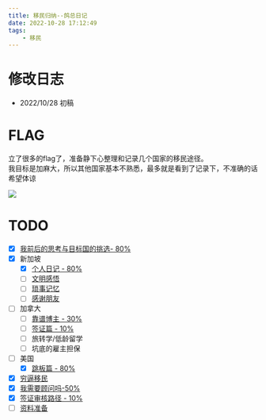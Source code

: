 ```yaml
---
title: 移民归纳--鸽总日记
date: 2022-10-28 17:12:49
tags:
    - 移民
---
```

# 修改日志
* 2022/10/28 初稿
# FLAG
立了很多的flag了，准备静下心整理和记录几个国家的移民途径。  
我目标是加麻大，所以其他国家基本不熟悉，最多就是看到了记录下，不准确的话希望体谅   
       
![](never.jpg)

# TODO
- [x] [我前后的思考与目标国的挑选- 80% ](https://vball.fun/2022/10/31/imm-my-choice/)
- [x] 新加坡
    - [x] [个人日记 - 80%](https://vball.fun/2022/10/28/imm-sg-01/) 
    - [ ] [文明感悟]()
    - [ ] [琐事记忆]()
    - [ ] [感谢朋友]()
- [ ] 加拿大
    - [ ] [靠谱博主 - 30% ](https://vball.fun/2022/10/28/imm-sg-01/) 
    - [ ] [签证篇 - 10%](https://vball.fun/2022/10/28/imm-ca-visa/) 
    - [ ] 旅转学/低龄留学
    - [ ] 坑底的雇主担保
- [ ] 美国
    - [x] [跳板篇 - 80% ](https://vball.fun/2022/11/02/imm-usa-jump/) 

- [x] [穷逼移民](https://vball.fun/2022/11/02/imm-poor/)
- [x] [我需要顾问吗-50%](https://vball.fun/2022/10/29/imm-consultant/) 
- [x] [签证审核路径 - 10% ](https://vball.fun/2022/10/29/imm-visa-review/)
- [ ] [资料准备]()
